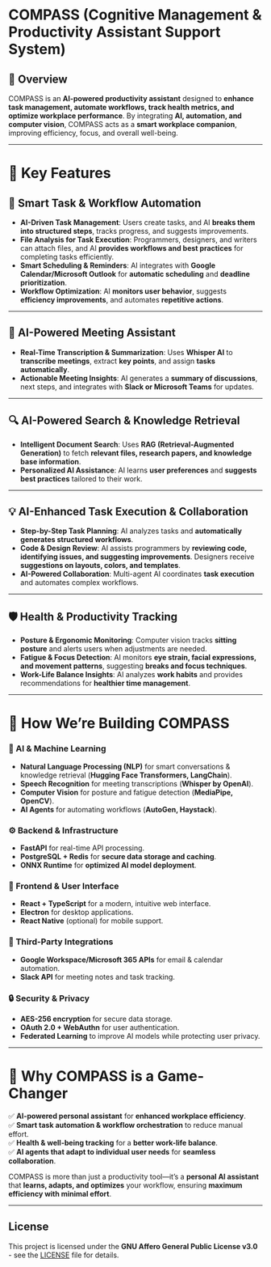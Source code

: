 # **COMPASS (Cognitive Management & Productivity Assistant Support System)**

## **🚀 Overview**

COMPASS is an **AI-powered productivity assistant** designed to **enhance task management, automate workflows, track health metrics, and optimize workplace performance**. By integrating **AI, automation, and computer vision**, COMPASS acts as a **smart workplace companion**, improving efficiency, focus, and overall well-being.

* * *

# **🔹 Key Features**

## **📌 Smart Task & Workflow Automation**

- **AI-Driven Task Management**: Users create tasks, and AI **breaks them into structured steps**, tracks progress, and suggests improvements.
- **File Analysis for Task Execution**: Programmers, designers, and writers can attach files, and AI **provides workflows and best practices** for completing tasks efficiently.
- **Smart Scheduling & Reminders**: AI integrates with **Google Calendar/Microsoft Outlook** for **automatic scheduling** and **deadline prioritization**.
- **Workflow Optimization**: AI **monitors user behavior**, suggests **efficiency improvements**, and automates **repetitive actions**.

* * *

## **🎤 AI-Powered Meeting Assistant**

- **Real-Time Transcription & Summarization**: Uses **Whisper AI** to **transcribe meetings**, extract **key points**, and assign **tasks automatically**.
- **Actionable Meeting Insights**: AI generates a **summary of discussions**, next steps, and integrates with **Slack or Microsoft Teams** for updates.

* * *

## **🔍 AI-Powered Search & Knowledge Retrieval**

- **Intelligent Document Search**: Uses **RAG (Retrieval-Augmented Generation)** to fetch **relevant files, research papers, and knowledge base information**.
- **Personalized AI Assistance**: AI learns **user preferences** and **suggests best practices** tailored to their work.

* * *

## **💡 AI-Enhanced Task Execution & Collaboration**

- **Step-by-Step Task Planning**: AI analyzes tasks and **automatically generates structured workflows**.
- **Code & Design Review**: AI assists programmers by **reviewing code, identifying issues, and suggesting improvements**. Designers receive **suggestions on layouts, colors, and templates**.
- **AI-Powered Collaboration**: Multi-agent AI coordinates **task execution** and automates complex workflows.

* * *

## **🛡️ Health & Productivity Tracking**

- **Posture & Ergonomic Monitoring**: Computer vision tracks **sitting posture** and alerts users when adjustments are needed.
- **Fatigue & Focus Detection**: AI monitors **eye strain, facial expressions, and movement patterns**, suggesting **breaks and focus techniques**.
- **Work-Life Balance Insights**: AI analyzes **work habits** and provides recommendations for **healthier time management**.

* * *

# **🔧 How We’re Building COMPASS**

### **🧠 AI & Machine Learning**

- **Natural Language Processing (NLP)** for smart conversations & knowledge retrieval (**Hugging Face Transformers, LangChain**).
- **Speech Recognition** for meeting transcriptions (**Whisper by OpenAI**).
- **Computer Vision** for posture and fatigue detection (**MediaPipe, OpenCV**).
- **AI Agents** for automating workflows (**AutoGen, Haystack**).

### **⚙️ Backend & Infrastructure**

- **FastAPI** for real-time API processing.
- **PostgreSQL + Redis** for **secure data storage and caching**.
- **ONNX Runtime** for **optimized AI model deployment**.

### **🎨 Frontend & User Interface**

- **React + TypeScript** for a modern, intuitive web interface.
- **Electron** for desktop applications.
- **React Native** (optional) for mobile support.

### **🔗 Third-Party Integrations**

- **Google Workspace/Microsoft 365 APIs** for email & calendar automation.
- **Slack API** for meeting notes and task tracking.

### **🔒 Security & Privacy**

- **AES-256 encryption** for secure data storage.
- **OAuth 2.0 + WebAuthn** for user authentication.
- **Federated Learning** to improve AI models while protecting user privacy.



* * *

# **🚀 Why COMPASS is a Game-Changer**

✅ **AI-powered personal assistant** for **enhanced workplace efficiency**.  
✅ **Smart task automation & workflow orchestration** to reduce manual effort.  
✅ **Health & well-being tracking** for a **better work-life balance**.  
✅ **AI agents that adapt to individual user needs** for **seamless collaboration**.

COMPASS is more than just a productivity tool—it’s a **personal AI assistant** that **learns, adapts, and optimizes** your workflow, ensuring **maximum efficiency with minimal effort**.

* * *

## License
This project is licensed under the **GNU Affero General Public License v3.0** - see the [LICENSE](LICENSE) file for details.
